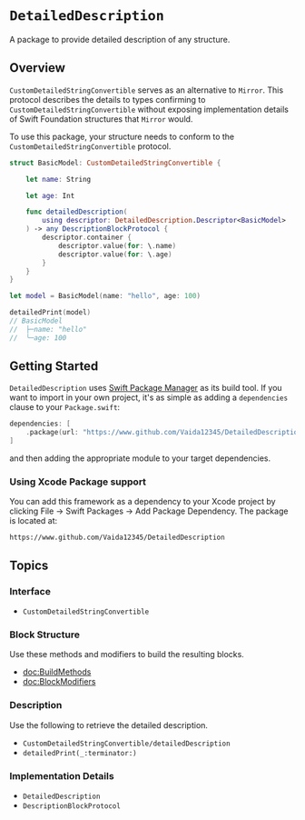 # ``DetailedDescription``

A package to provide detailed description of any structure.

## Overview

``CustomDetailedStringConvertible`` serves as an alternative to `Mirror`. This protocol describes the details to types confirming to ``CustomDetailedStringConvertible`` without exposing implementation details of Swift Foundation structures that `Mirror` would.

To use this package, your structure needs to conform to the ``CustomDetailedStringConvertible`` protocol.

```swift
struct BasicModel: CustomDetailedStringConvertible {

    let name: String

    let age: Int

    func detailedDescription(
        using descriptor: DetailedDescription.Descriptor<BasicModel>
    ) -> any DescriptionBlockProtocol {
        descriptor.container {
            descriptor.value(for: \.name)
            descriptor.value(for: \.age)
        }
    }
}

let model = BasicModel(name: "hello", age: 100)

detailedPrint(model)
// BasicModel
//  ├─name: "hello"
//  ╰─age: 100
```

## Getting Started

`DetailedDescription` uses [Swift Package Manager](https://www.swift.org/documentation/package-manager/) as its build tool. If you want to import in your own project, it's as simple as adding a `dependencies` clause to your `Package.swift`:
```swift
dependencies: [
    .package(url: "https://www.github.com/Vaida12345/DetailedDescription", branch: "main")
]
```
and then adding the appropriate module to your target dependencies.

### Using Xcode Package support

You can add this framework as a dependency to your Xcode project by clicking File -> Swift Packages -> Add Package Dependency. The package is located at:
```
https://www.github.com/Vaida12345/DetailedDescription
```

## Topics

### Interface

- ``CustomDetailedStringConvertible``

### Block Structure
Use these methods and modifiers to build the resulting blocks.

- <doc:BuildMethods>
- <doc:BlockModifiers>


### Description
Use the following to retrieve the detailed description.
- ``CustomDetailedStringConvertible/detailedDescription``
- ``detailedPrint(_:terminator:)``


### Implementation Details
- ``DetailedDescription``
- ``DescriptionBlockProtocol``

